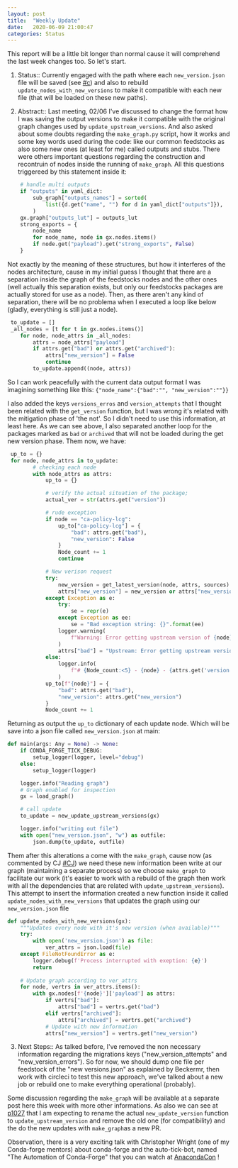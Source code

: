 ```yaml
---
layout: post
title:  "Weekly Update"
date:   2020-06-09 21:00:47
categories: Status
---
```


  This report will be a little bit longer than normal cause it will comprehend the last week changes too. So let's start.
 
  1. Status:: Currently engaged with the path where each `new_version.json` file will be saved (see [#c]) and also to rebuild `update_nodes_with_new_versions` to make it compatible with each new file (that will be loaded on these new paths).

  2. Abstract::
  Last meeting, 02/06 I've discussed to change the format how I was saving the output versions to make it compatible with the original graph changes used by `update_upstream_versions`.  And also asked about some doubts regarding the `make_graph.py` script, how it works and some key words used during the code: like our common feedstocks as also some new ones (at least for me) called outputs and stubs. There were others important questions regarding the construction and recontruin of nodes inside the running of `make_graph`. All this questions triggereed by this statement inside it:
```python
    # handle multi outputs
    if "outputs" in yaml_dict:
        sub_graph["outputs_names"] = sorted(
            list({d.get("name", "") for d in yaml_dict["outputs"]}),
        )
    gx.graph["outputs_lut"] = outputs_lut
    strong_exports = {
        node_name
        for node_name, node in gx.nodes.items()
        if node.get("payload").get("strong_exports", False)
    }
```
Not exactly by the meaning of these structures, but how it interferes of the nodes architecture,  cause in my initial guess I thought that there are a separation inside the graph of the feedstocks nodes and the other ones (well actually this separation exists, but only our feedstocks packages are actually stored for use as a node). Then, as there aren't any kind of separation, there will be no problema when I executed a loop like below (gladly, everything is still just a node).
```python
 to_update = []
 _all_nodes = [t for t in gx.nodes.items()]
    for node, node_attrs in _all_nodes:
        attrs = node_attrs["payload"]
        if attrs.get("bad") or attrs.get("archived"):
            attrs["new_version"] = False
            continue
        to_update.append((node, attrs))
```
So I can work peacefully with the current data output format I was imagining something like this:
`{"node_name":{"bad":"", "new_version":""}}`

I also added the keys `versions_erros` and `version_attempts` that I thought been related with the `get_version` function, but I was wrong it's related with the mitigation phase of 'the not'. So I didn't need to use this information, at least here. As we can see above, I also separated another loop for the packages marked as `bad` or `archived` that will not be loaded during the get new version phase. Them now, we have:

```python
 up_to = {}
 for node, node_attrs in to_update:
        # checking each node
        with node_attrs as attrs:
            up_to = {}

            # verify the actual situation of the package;
            actual_ver = str(attrs.get("version"))

            # rude exception
            if node == "ca-policy-lcg":
                up_to["ca-policy-lcg"] = {
                    "bad": attrs.get("bad"),
                    "new_version": False
                }
                Node_count += 1
                continue

            # New verison request
            try:
                new_version = get_latest_version(node, attrs, sources)
                attrs["new_version"] = new_version or attrs["new_version"]
            except Exception as e:
                try:
                    se = repr(e)
                except Exception as ee:
                    se = "Bad exception string: {}".format(ee)
                logger.warning(
                    f"Warning: Error getting upstream version of {node}: {se}"
                )
                attrs["bad"] = "Upstream: Error getting upstream version"
            else:
                logger.info(
                    f"# {Node_count:<5} - {node} - {attrs.get('version')} - {attrs.get('new_version')}",
                )
            up_to[f"{node}"] = {
                "bad": attrs.get("bad"),
                "new_version": attrs.get("new_version")
            }
            Node_count += 1
```
Returning as output the `up_to` dictionary of each update node. Which will be save into a json file called `new_version.json` at main:
```python
def main(args: Any = None) -> None:
    if CONDA_FORGE_TICK_DEBUG:
        setup_logger(logger, level="debug")
    else:
        setup_logger(logger)

    logger.info("Reading graph")
    # Graph enabled for inspection
    gx = load_graph()

    # call update
    to_update = new_update_upstream_versions(gx)

    logger.info("writing out file")
    with open("new_version.json", "w") as outfile:
        json.dump(to_update, outfile)
```
Them after this alterations a come with the `make_graph`, cause now (as commented by CJ [#CJ]) we need these new information been write at our graph (maintaining a separate process) so we choose `make_graph` to facilitate our work (it's easier to work with a rebuild of the graph then work with all the dependencies that are related with `update_upstream_versions`). This attempt to insert the information created a new function inside it called `update_nodes_with_new_versions` that updates the graph using our `new_version.json` file
```python
def update_nodes_with_new_versions(gx):
    """Updates every node with it's new version (when available)"""
    try:
        with open('new_version.json') as file:
            ver_attrs = json.load(file)
    except FileNotFoundError as e:
        logger.debug(f'Process interrupted with exeption: {e}')
        return
    
    # Update graph according to ver_attrs
    for node, vertrs in ver_attrs.items():
        with gx.nodes[f'{node}']['payload'] as attrs:
            if vertrs["bad"]:
                attrs["bad"] = vertrs.get("bad")
            elif vertrs["archived"]:
                attrs["archived"] = vertrs.get("archived")
            # Update with new information
            attrs["new_version"] = vertrs.get("new_version")

```
  
  3. Next Steps:: As talked before, I've removed the non necessary information regarding the migrations keys ("new_version_attempts" and "new_version_errors"). So for now, we should dump one file per feedstock of the "new versions.json" as explained by Beckermr, then work with circleci to test this new approach, we've talked about a new job or rebuild one to make everything operational (probably).
  
  Some discussion regarding the `make_graph` will be available at a separate post here this week with more other informations. As also we can see at [p1027] that I am expecting to rename the actual `new_update_version` function to `update_upstream_version` and remove the old one (for compatibility) and the do the new updates with `make_graph`as a new PR.
 
 Observation, there is a very exciting talk with Christopher Wright (one of my Conda-forge mentors) about conda-forge and the auto-tick-bot, named "The Automation of Conda-Forge" that you can watch at [AnacondaCon] !
 
 [AnacondaCon]: https://anacondacon.io/
 [#c]:https://github.com/regro/cf-scripts/pull/1027#discussion_r437596555
 [#CJ]: https://github.com/regro/cf-scripts/pull/1027#issuecomment-637161898
 [p1027]: regro/cf-scripts#1027
